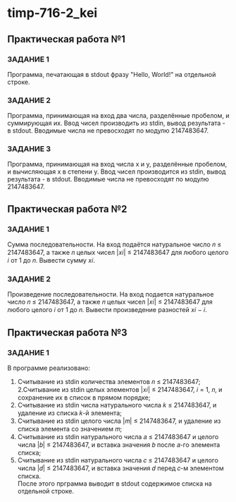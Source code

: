 # timp-716-2_kei

## Практическая работа №1
### ЗАДАНИЕ 1 
Программа, печатающая в stdout фразу "Hello, World!" на отдельной строке. 

### ЗАДАНИЕ 2 
Программа, принимающая на вход два числа, разделённые пробелом, и суммирующая их. Ввод чисел производить из stdin, вывод результата - в stdout. Вводимые числа не превосходят по модулю 2147483647. 

### ЗАДАНИЕ 3 

Программа, принимающая на вход числа x и y, разделённые пробелом, и вычисляющая x в степени y. Ввод чисел производится из stdin, вывод результата - в stdout. Вводимые числа не превосходят по модулю 2147483647.

## Практическая работа №2
### ЗАДАНИЕ 1
Сумма последовательности. На вход подаётся натуральное число 𝑛 ≤ 2147483647, а также 𝑛 целых чисел |𝑥𝑖| ≤ 2147483647 для любого целого 𝑖 от 1 до 𝑛.
Вывести сумму 𝑥𝑖.

### ЗАДАНИЕ 2
Произведение последовательности. На вход подается натуральное число 𝑛 ≤ 2147483647, а также 𝑛 целых чисел |𝑥𝑖| ≤ 2147483647 для любого целого 𝑖 от 1 до 𝑛.
Вывести произведение разностей 𝑥𝑖 − 𝑖.

## Практическая работа №3
### ЗАДАНИЕ 1
В программе реализовано: 
1. Считывание из stdin количества элементов 𝑛 ≤ 2147483647;  
2.Считывание из stdin целых элементов |𝑥𝑖| ≤ 2147483647, 𝑖 = 1, 𝑛, и 
сохранение их в список в прямом порядке;  
3. Считывание из stdin числа натурального числа 𝑘 ≤ 2147483647, и удаление из списка 𝑘-й элемента;  
4. Считывание из stdin целого числа |𝑚| ≤ 2147483647, и удаление из списка элемента со значением 𝑚;  
5. Считывание из stdin натурального числа 𝑎 ≤ 2147483647 и целого числа |𝑏| ≤ 2147483647, и вставка значения 𝑏 после 𝑎-го элемента списка;  
6. Считывание из stdin натурального числа 𝑐 ≤ 2147483647 и целого числа |𝑑| ≤ 2147483647, и вставка значения 𝑑 перед 𝑐-м элементом списка.  
После этого прграмма выводит в stdout содержимое списка на отдельной строке.

